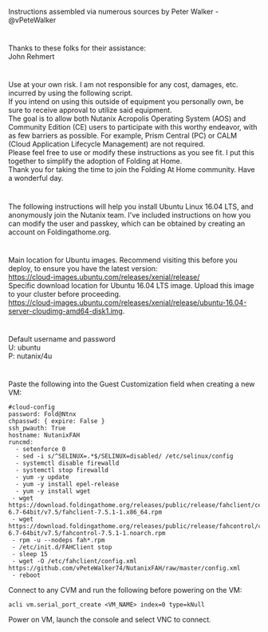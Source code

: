 Instructions assembled via numerous sources by Peter Walker - @vPeteWalker
#
Thanks to these folks for their assistance:  
John Rehmert  
#
Use at your own risk. I am not responsible for any cost, damages, etc. incurred by using the following script.  
If you intend on using this outside of equipment you personally own, be sure to receive approval to utilize said equipment.  
The goal is to allow both Nutanix Acropolis Operating System (AOS) and Community Edition (CE) users to participate with this worthy endeavor, with as few barriers as possible. For example, Prism Central (PC) or CALM (Cloud Application Lifecycle Management) are not required.  
Please feel free to use or modify these instructions as you see fit. I put this together to simplify the adoption of Folding at Home.  
Thank you for taking the time to join the Folding At Home community.  Have a wonderful day.
#
The following instructions will help you install Ubuntu Linux 16.04 LTS, and anonymously join the Nutanix team.  I've included instructions on how you can modify the user and passkey, which can be obtained by creating an account on Foldingathome.org.
#
Main location for Ubuntu images. Recommend visiting this before you deploy, to ensure you have the latest version:  
https://cloud-images.ubuntu.com/releases/xenial/release/  
Specific download location for Ubuntu 16.04 LTS image. Upload this image to your cluster before proceeding.  
https://cloud-images.ubuntu.com/releases/xenial/release/ubuntu-16.04-server-cloudimg-amd64-disk1.img.  
#
Default username and password  
U: ubuntu  
P: nutanix/4u  
#
Paste the following into the Guest Customization field when creating a new VM:  
```  
#cloud-config  
password: Fold@Ntnx  
chpasswd: { expire: False }  
ssh_pwauth: True  
hostname: NutanixFAH  
runcmd:  
  - setenforce 0  
  - sed -i s/^SELINUX=.*$/SELINUX=disabled/ /etc/selinux/config  
  - systemctl disable firewalld  
  - systemctl stop firewalld  
  - yum -y update  
  - yum -y install epel-release  
  - yum -y install wget  
 - wget https://download.foldingathome.org/releases/public/release/fahclient/centos-6.7-64bit/v7.5/fahclient-7.5.1-1.x86_64.rpm  
 - wget https://download.foldingathome.org/releases/public/release/fahcontrol/centos-6.7-64bit/v7.5/fahcontrol-7.5.1-1.noarch.rpm  
 - rpm -u --nodeps fah*.rpm  
 - /etc/init.d/FAHClient stop  
 - sleep 15  
 - wget -O /etc/fahclient/config.xml https://github.com/vPeteWalker74/NutanixFAH/raw/master/config.xml  
 - reboot  
```  
Connect to any CVM and run the following before powering on the VM:  
```
acli vm.serial_port_create <VM_NAME> index=0 type=kNull
```
Power on VM, launch the console and select VNC to connect.

